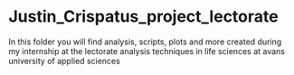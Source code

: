 # Justin_Crispatus_project_lectorate
In this folder you will find analysis, scripts, plots and more created during my internship at the lectorate analysis techniques in life sciences at avans university of applied sciences
